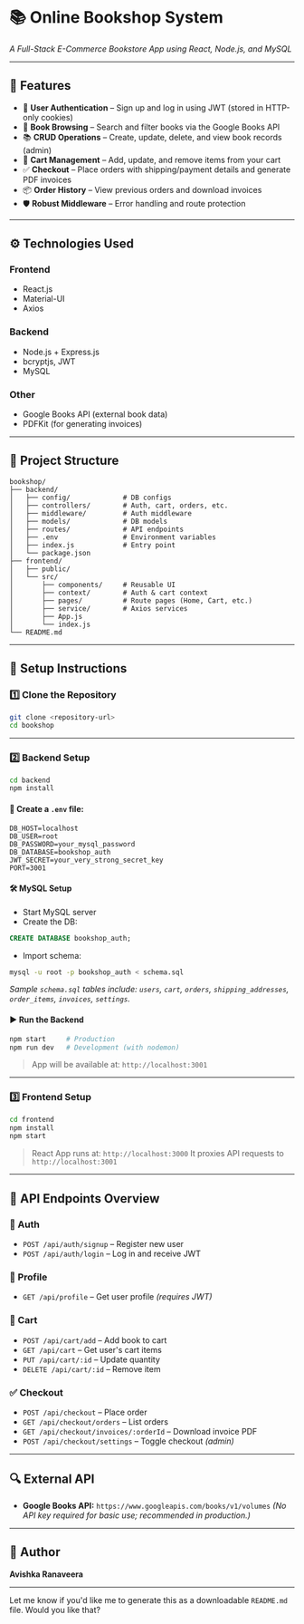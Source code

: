 
# 📚 Online Bookshop System

*A Full-Stack E-Commerce Bookstore App using React, Node.js, and MySQL*

---

## 🚀 Features

* 🔐 **User Authentication** – Sign up and log in using JWT (stored in HTTP-only cookies)
* 🔎 **Book Browsing** – Search and filter books via the Google Books API
* 📚 **CRUD Operations** – Create, update, delete, and view book records (admin)
* 🛒 **Cart Management** – Add, update, and remove items from your cart
* ✅ **Checkout** – Place orders with shipping/payment details and generate PDF invoices
* 📦 **Order History** – View previous orders and download invoices
* 🛡 **Robust Middleware** – Error handling and route protection

---

## ⚙️ Technologies Used

### Frontend

* React.js
* Material-UI
* Axios

### Backend

* Node.js + Express.js
* bcryptjs, JWT
* MySQL

### Other

* Google Books API (external book data)
* PDFKit (for generating invoices)

---

## 📁 Project Structure

```
bookshop/
├── backend/
│   ├── config/             # DB configs
│   ├── controllers/        # Auth, cart, orders, etc.
│   ├── middleware/         # Auth middleware
│   ├── models/             # DB models
│   ├── routes/             # API endpoints
│   ├── .env                # Environment variables
│   ├── index.js            # Entry point
│   └── package.json
├── frontend/
│   ├── public/
│   └── src/
│       ├── components/     # Reusable UI
│       ├── context/        # Auth & cart context
│       ├── pages/          # Route pages (Home, Cart, etc.)
│       ├── service/        # Axios services
│       ├── App.js
│       └── index.js
└── README.md
```

---

## 🔧 Setup Instructions

### 1️⃣ Clone the Repository

```bash
git clone <repository-url>
cd bookshop
```

---

### 2️⃣ Backend Setup

```bash
cd backend
npm install
```

#### 📄 Create a `.env` file:

```env
DB_HOST=localhost
DB_USER=root
DB_PASSWORD=your_mysql_password
DB_DATABASE=bookshop_auth
JWT_SECRET=your_very_strong_secret_key
PORT=3001
```

#### 🛠 MySQL Setup

* Start MySQL server
* Create the DB:

```sql
CREATE DATABASE bookshop_auth;
```

* Import schema:

```bash
mysql -u root -p bookshop_auth < schema.sql
```

*Sample `schema.sql` tables include: `users`, `cart`, `orders`, `shipping_addresses`, `order_items`, `invoices`, `settings`.*

#### ▶️ Run the Backend

```bash
npm start     # Production
npm run dev   # Development (with nodemon)
```

> App will be available at: `http://localhost:3001`

---

### 3️⃣ Frontend Setup

```bash
cd frontend
npm install
npm start
```

> React App runs at: `http://localhost:3000`
> It proxies API requests to `http://localhost:3001`

---

## 🔌 API Endpoints Overview

### 🔐 Auth

* `POST /api/auth/signup` – Register new user
* `POST /api/auth/login` – Log in and receive JWT

### 👤 Profile

* `GET /api/profile` – Get user profile *(requires JWT)*

### 🛒 Cart

* `POST /api/cart/add` – Add book to cart
* `GET /api/cart` – Get user's cart items
* `PUT /api/cart/:id` – Update quantity
* `DELETE /api/cart/:id` – Remove item

### ✅ Checkout

* `POST /api/checkout` – Place order
* `GET /api/checkout/orders` – List orders
* `GET /api/checkout/invoices/:orderId` – Download invoice PDF
* `POST /api/checkout/settings` – Toggle checkout *(admin)*

---

## 🔍 External API

* **Google Books API:**
  `https://www.googleapis.com/books/v1/volumes`
  *(No API key required for basic use; recommended in production.)*

---

## 👤 Author

**Avishka Ranaveera**

---

Let me know if you'd like me to generate this as a downloadable `README.md` file. Would you like that?
